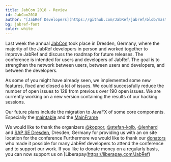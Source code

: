 ```yaml
---
title: JabCon 2018 - Review
id: JabCon2018
author: "[JabRef Developers](https://github.com/JabRef/jabref/blob/master/DEVELOPERS)" 
bg: jabref-font
color: white
---
```

Last week the annual [JabCon](https://jabcon.jabref.org/) took place in Dresden, Germany, where the majority of the JabRef developers in person and worked together to improve JabRef and discuss the roadmap for future releases.
The conference is intended for users and developers of JabRef. 
The goal is to strengthen the network between users, between users and developers, and between the developers.

As some of you might have already seen, we implemented some new features, fixed and closed a lot of issues. 
We could successfully reduce the number of open issues to 128 from previous over 190 open issues.
We are currently working on a new version containing the results of our hacking sessions.

Our future plans include the migration to JavaFX of some core components. Especially the [maintable](https://github.com/JabRef/jabref/pull/3621) and the [MainFrame](https://github.com/JabRef/jabref/pull/3684)

We would like to thank the organizers [@koppor], [@stefan-kolb], [@lenhard] and [SAP SE Dresden](https://zeus2018.org/venue/), Dresden, Germany for providing us with an on site location for the conference
Furthermore we would like to thank our [donators](https://donations.jabref.org) who made it possible for many JabRef developers to attend the conference and to support our work.
If you like to donate money on a regularly basis, you can now support us on [Liberapay(https://liberapay.com/JabRef)


 
 
  [@koppor]: https://github.com/koppor/
  [@stefan-kolb]: https://github.com/stefan-kolb/
  [@lenhard]: https://github.com/lenhard/
